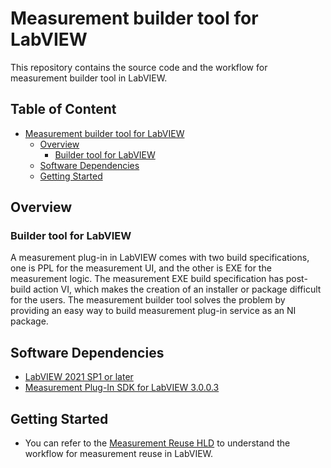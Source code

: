 # Measurement builder tool for LabVIEW

This repository contains the source code and the workflow for measurement builder tool in LabVIEW.

## Table of Content

- [Measurement builder tool for LabVIEW](#measurement-builder-tool-for-labview)
  - [Overview](#overview)
    - [Builder tool for LabVIEW](#builder-tool-for-labview)
  - [Software Dependencies](#software-dependencies)
  - [Getting Started](#getting-started)

## Overview

### Builder tool for LabVIEW

A measurement plug-in in LabVIEW comes with two build specifications, one is PPL for the measurement UI, and the other is EXE for the measurement logic. The measurement EXE build specification has post-build action VI, which makes the creation of an installer or package difficult for the users. The measurement builder tool solves the problem by providing an easy way to build measurement plug-in service as an NI package.

## Software Dependencies

- [LabVIEW 2021 SP1 or later](https://www.ni.com/en/support/downloads/software-products/download.labview.html#443865)
- [Measurement Plug-In SDK for LabVIEW 3.0.0.3](https://github.com/ni/measurement-plugin-labview/releases/tag/v3.0.0.3)

## Getting Started

- You can refer to the [Measurement Reuse HLD](https://github.com/ni/measurement-builder-tool/blob/main/docs/Measurement%20Builder%20HLD/Measurement%20Reuse%20HLD.md) to understand the workflow for measurement reuse in LabVIEW.
